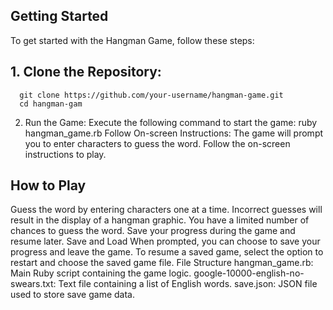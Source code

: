 ## Getting Started
To get started with the Hangman Game, follow these steps:

## 1. Clone the Repository:
      git clone https://github.com/your-username/hangman-game.git
      cd hangman-gam
2. Run the Game:
Execute the following command to start the game:
ruby hangman_game.rb
Follow On-screen Instructions: The game will prompt you to enter characters to guess the word. Follow the on-screen instructions to play.

## How to Play
Guess the word by entering characters one at a time.
Incorrect guesses will result in the display of a hangman graphic.
You have a limited number of chances to guess the word.
Save your progress during the game and resume later.
Save and Load
When prompted, you can choose to save your progress and leave the game.
To resume a saved game, select the option to restart and choose the saved game file.
File Structure
hangman_game.rb: Main Ruby script containing the game logic.
google-10000-english-no-swears.txt: Text file containing a list of English words.
save.json: JSON file used to store save game data.
